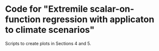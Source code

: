 # Code for "Extremile scalar-on-function regression with applicaton to climate scenarios"
Scripts to create plots in Sections 4 and 5.
